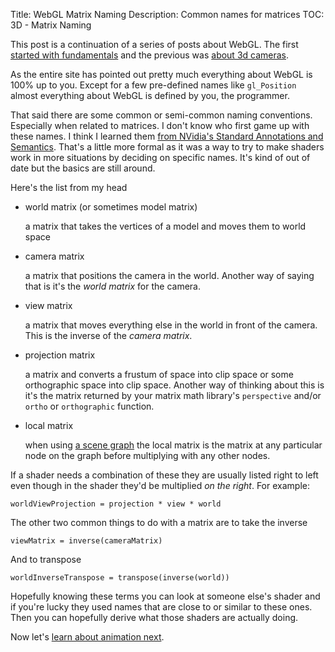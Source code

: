 Title: WebGL Matrix Naming
Description: Common names for matrices
TOC: 3D - Matrix Naming


This post is a continuation of a series of posts about WebGL. The first
[started with fundamentals](webgl-fundamentals.html) and the previous
was [about 3d cameras](webgl-3d-camera.html).

As the entire site has pointed out pretty much everything about WebGL is
100% up to you. Except for a few pre-defined names like `gl_Position`
almost everything about WebGL is defined by you, the programmer.

That said there are some common or semi-common naming conventions. Especially
when related to matrices. I don't know who first game up with these names. I
think I learned them [from NVidia's Standard Annotations and Semantics](http://www.nvidia.com/object/using_sas.html).
That's a little more formal as it was a way to try to make shaders work
in more situations by deciding on specific names. It's kind of out of date
but the basics are still around.

Here's the list from my head

*   world matrix (or sometimes model matrix)

    a matrix that takes the vertices of a model and moves them to world space

*   camera matrix

    a matrix that positions the camera in the world. Another way of saying
    that is it's the *world matrix* for the camera.

*   view matrix

    a matrix that moves everything else in the world in front of the camera.
    This is the inverse of the *camera matrix*.

*   projection matrix

    a matrix and converts a frustum of space into clip space or some orthographic
    space into clip space. Another way of thinking about this is it's the matrix
    returned by your matrix math library's `perspective` and/or `ortho` or
    `orthographic` function.

*   local matrix

    when using [a scene graph](webgl-scene-graph.html) the local matrix is the
    matrix at any particular node on the graph before multiplying with any other
    nodes.


If a shader needs a combination of these they are usually listed right to left
even though in the shader they'd be multiplied *on the right*. For example:

    worldViewProjection = projection * view * world

The other two common things to do with a matrix are to take the inverse

    viewMatrix = inverse(cameraMatrix)

And to transpose

    worldInverseTranspose = transpose(inverse(world))

Hopefully knowing these terms you can look at someone else's shader
and if you're lucky they used names that are close to or similar to
these ones. Then you can hopefully derive what those shaders are
actually doing.

Now let's [learn about animation next](webgl-animation.html).

